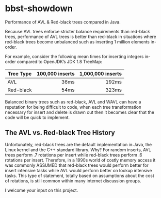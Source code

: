 # bbst-showdown
Performance of AVL &amp; Red-black trees compared in Java.

Because AVL trees enforce stricter balance requirements than red-black trees, performance of AVL trees is better than red-black in situations where 
red-black trees become unbalanced such as inserting 1 million elements in-order.

For example, consider the following mean times for inserting integers in-order compared to OpenJDK’s JDK 1.8 TreeMap:

| Tree Type  | 100,000 inserts | 1,000,000 inserts |
| --- | ---: | ---:|
| AVL  | 36ms  | 192ms |
| Red-black  | 54ms  | 323ms |

Balanced binary trees such as red-black, AVL and WAVL can have a reputation for being difficult to code, when each tree transformation necessary for insert and delete is
drawn out then it becomes clear that the code will be quick to implement.

## The AVL vs. Red-black Tree History

Unfortunately, red-black trees are the default implementation in Java, the Linux kernel and the C++ standard library.  Why? For random inserts, 
AVL trees perform .7 rotations per insert while red-black trees perform .6 rotations per insert.  Therefore, in a 1990s world of costly memory
access it was commonly ASSUMED that red-black trees would perform better for insert intensive tasks while AVL would perform better on lookup intensive
tasks. This type of statement, totally based on assumptions about the cost of rotations, is still common within many internet discussion groups.

I welcome your input on this project.